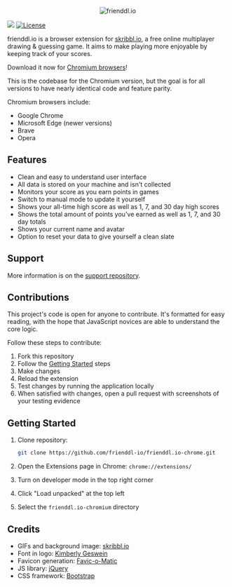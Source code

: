 <p align="center">
  <img id="logo" src="img/logo.png" class="center" alt="frienddl.io" title="frienddl.io" />
</p>

[![](https://img.shields.io/chrome-web-store/v/bmadghlcpopfbnfcpmicdoafognfbhmm?color=6778C6)](https://github.com/frienddl-io/frienddl.io-chrome/releases)
[![License](https://img.shields.io/badge/license-MIT-blue.svg)](https://github.com/frienddl-io/frienddl.io-chrome/blob/main/LICENSE.md)

frienddl.io is a browser extension for [skribbl.io](https://skribbl.io/), a free online multiplayer drawing & guessing game. It aims to make playing more enjoyable by keeping track of your scores.

Download it now for [Chromium browsers](https://chrome.google.com/webstore/detail/frienddlio/bmadghlcpopfbnfcpmicdoafognfbhmm)!

This is the codebase for the Chromium version, but the goal is for all versions to have nearly identical code and feature parity.

Chromium browsers include:

- Google Chrome
- Microsoft Edge (newer versions)
- Brave
- Opera

## Features

- Clean and easy to understand user interface
- All data is stored on your machine and isn't collected
- Monitors your score as you earn points in games
- Switch to manual mode to update it yourself
- Shows your all-time high score as well as 1, 7, and 30 day high scores
- Shows the total amount of points you've earned as well as 1, 7, and 30 day totals
- Shows your current name and avatar
- Option to reset your data to give yourself a clean slate

## Support

More information is on the [support repository](https://github.com/frienddl-io/frienddl.io-support).

## Contributions

This project's code is open for anyone to contribute. It's formatted for easy reading, with the hope that JavaScript novices are able to understand the core logic.

Follow these steps to contribute:

1. Fork this repository
2. Follow the [Getting Started](#getting-started) steps
3. Make changes
4. Reload the extension
5. Test changes by running the application locally
6. When satisfied with changes, open a pull request with screenshots of your testing evidence

## Getting Started

1. Clone repository:

    ```sh
    git clone https://github.com/frienddl-io/frienddl.io-chrome.git
    ```

2. Open the Extensions page in Chrome: `chrome://extensions/`
3. Turn on developer mode in the top right corner
4. Click "Load unpacked" at the top left
5. Select the `frienddl.io-chromium` directory

## Credits

- GIFs and background image: [skribbl.io](https://skribbl.io/)
- Font in logo: [Kimberly Geswein](http://www.kimberlygeswein.com/)
- Favicon generation: [Favic-o-Matic](https://favicomatic.com/)
- JS library: [jQuery](https://jquery.com/)
- CSS framework: [Bootstrap](https://getbootstrap.com/)
